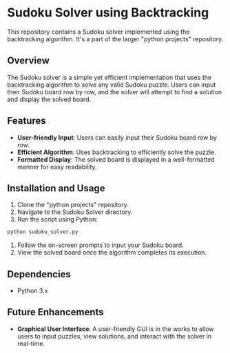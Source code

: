 # Sudoku Solver using Backtracking

This repository contains a Sudoku solver implemented using the backtracking algorithm. It's a part of the larger "python projects" repository.

## Overview

The Sudoku solver is a simple yet efficient implementation that uses the backtracking algorithm to solve any valid Sudoku puzzle. Users can input their Sudoku board row by row, and the solver will attempt to find a solution and display the solved board.

## Features

- **User-friendly Input**: Users can easily input their Sudoku board row by row.
- **Efficient Algorithm**: Uses backtracking to efficiently solve the puzzle.
- **Formatted Display**: The solved board is displayed in a well-formatted manner for easy readability.

## Installation and Usage

1. Clone the "python projects" repository.
2. Navigate to the Sudoku Solver directory.
3. Run the script using Python:

```bash
python sudoku_solver.py
```

1. Follow the on-screen prompts to input your Sudoku board.
2. View the solved board once the algorithm completes its execution.

## Dependencies
- Python 3.x

## Future Enhancements

- **Graphical User Interface**: A user-friendly GUI is in the works to allow users to input puzzles, view solutions, and interact with the solver in real-time.